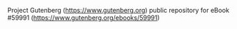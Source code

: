 Project Gutenberg (https://www.gutenberg.org) public repository for
eBook #59991 (https://www.gutenberg.org/ebooks/59991)
